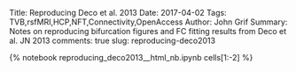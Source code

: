Title: Reproducing Deco et al. 2013
Date: 2017-04-02
Tags: TVB,rsfMRI,HCP,NFT,Connectivity,OpenAccess
Author: John Grif
Summary: Notes on reproducing bifurcation figures and FC fitting results from Deco et al. JN 2013
comments: true
slug: reproducing-deco2013

{% notebook reproducing_deco2013__html_nb.ipynb cells[1:-2] %}
